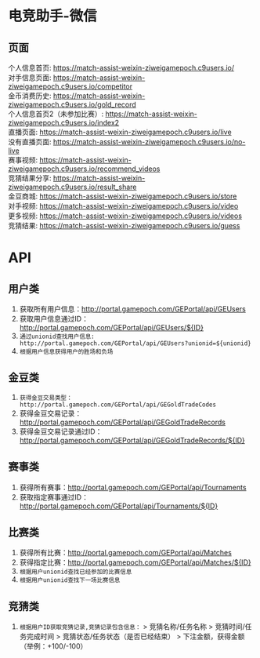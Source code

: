 # 电竞助手-微信

## 页面
   个人信息首页: https://match-assist-weixin-ziweigamepoch.c9users.io/                     
   对手信息页面: https://match-assist-weixin-ziweigamepoch.c9users.io/competitor           
   金币消费历史: https://match-assist-weixin-ziweigamepoch.c9users.io/gold_record      
   个人信息首页2（未参加比赛）: https://match-assist-weixin-ziweigamepoch.c9users.io/index2               
   直播页面: https://match-assist-weixin-ziweigamepoch.c9users.io/live                 
   没有直播页面: https://match-assist-weixin-ziweigamepoch.c9users.io/no-live              
   赛事视频: https://match-assist-weixin-ziweigamepoch.c9users.io/recommend_videos           
   竞猜结果分享: https://match-assist-weixin-ziweigamepoch.c9users.io/result_share         
   金豆商城: https://match-assist-weixin-ziweigamepoch.c9users.io/store                
   对手视频: https://match-assist-weixin-ziweigamepoch.c9users.io/video  
   更多视频: https://match-assist-weixin-ziweigamepoch.c9users.io/videos  
   竞猜结果: https://match-assist-weixin-ziweigamepoch.c9users.io/guess



# API
  ## 用户类
  1. 获取所有用户信息：http://portal.gamepoch.com/GEPortal/api/GEUsers
  2. 获取用户信息通过ID：http://portal.gamepoch.com/GEPortal/api/GEUsers/${ID}
  3. `通过unionid查找用户信息: http://portal.gamepoch.com/GEPortal/api/GEUsers?unionid=${unionid}`
  4. `根据用户信息获得用户的胜场和负场`

  ## 金豆类
  1. `获得金豆交易类型：http://portal.gamepoch.com/GEPortal/api/GEGoldTradeCodes`
  2. 获得金豆交易记录：http://portal.gamepoch.com/GEPortal/api/GEGoldTradeRecords
  3. 获得金豆交易记录通过ID：http://portal.gamepoch.com/GEPortal/api/GEGoldTradeRecords/${ID}

  ## 赛事类
  1. 获得所有赛事：http://portal.gamepoch.com/GEPortal/api/Tournaments
  2. 获取指定赛事通过ID：http://portal.gamepoch.com/GEPortal/api/Tournaments/${ID}
  
  ## 比赛类
  1. 获得所有比赛：http://portal.gamepoch.com/GEPortal/api/Matches
  2. 获得指定比赛：http://portal.gamepoch.com/GEPortal/api/Matches/${ID}
  3. `根据用户unionid查找已经参加的比赛信息`
  4. `根据用户unionid查找下一场比赛信息`

  ## 竞猜类
  1. `根据用户ID获取竞猜记录,竞猜记录包含信息：`
    > 竞猜名称/任务名称
    > 竞猜时间/任务完成时间
    > 竞猜状态/任务状态（是否已经结束）
    > 下注金额，获得金额（举例：+100/-100）
  
